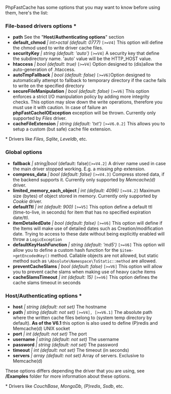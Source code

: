 PhpFastCache has some options that you may want to know before using them, here's the list:

### File-based drivers options *
* **path** See the "**Host/Authenticating options**" section
* **default_chmod** _| int>octal (default: 0777)_ `[>=V4]` This option will define the chmod used to write driver cache files. 
* **securityKey** _| string (default: 'auto')_ `[>=V4]` A security key that define the subdirectory name. 'auto' value will be the HTTP_HOST value.
* **htaccess** _| bool  (default: true)_ `[>=V4]` Option designed to (dis)allow the auto-generation of .htaccess.
* **autoTmpFallback** _| bool  (default: false)_ `[>=V6]`Option designed to automatically attempt to fallback to temporary directory if the cache fails to write on the specified directory
* **secureFileManipulation** _| bool  (default: false)_ `[>=V6]` This option enforces a strict I/O manipulation policy by adding more integrity checks. This option may slow down the write operations, therefore you must use it with caution. In case of failure an **phpFastCacheIOException** exception will be thrown. Currently only supported by _Files_ driver.
* **cacheFileExtension** _| string (default: 'txt')_ `[>=V6.0.2]` This allows you to setup a custom (but safe) cache file extension.

\* Drivers like _Files_, _Sqlite_, _Leveldb_, etc.

### Global options
* **fallback** _| string|bool_  (default: false)`[>=V4.2]` A driver name used in case the main driver stopped working. E.g. a missing php extension.
* **compress_data** _| bool  (default: false)_ `[>=V4.3]` Compress stored data, if the backend supports it. Currently only supported by _Memcache(d)_ driver.
* **limited_memory_each_object** _| int (default: 4096)_ `[>=V4.2]` Maximum size (bytes) of object stored in memory. Currently only supported by _Cookie_ driver.
* **defaultTtl** _| int (default: 900)_ `[>=V5]` This option define a default ttl (time-to-live, in seconds) for item that has no specified expiration date/ttl.
* **itemDetailedDate** _| bool (default: false)_ `[>=V6]` This option will define if the Items will make use of detailed dates such as Creation/modification date. Trying to access to these date without being explicitly enabled will throw a `LogicException`
* **defaultKeyHashFunction** _| string (default: 'md5')_ `[>=V6]` This option will allow you to define a custom hash function for the `$item->getEncodedKey()` method. Callable objects are not allowed, but static method such as `\Absolute\Namespace\ToStatic::method` are allowed.
* **preventCacheSlams** _| bool (default: false)_ `[>=V6]` This option will allow you to prevent cache slams when making use of heavy cache items
* **cacheSlamsTimeout** _| int (default: 15)_ `[>=V6]` This option defines the cache slams timeout in seconds

### Host/Authenticating options *
* **host** _| string (default: not set)_ The hostname
* **path** _| string (default: not set)_ `[>=V4], [>=V6.1]` The absolute path where the written cache files belong to (system temp directory by default). **As of the V6.1** this option is also used to define (P)redis and Memcache(d) UNIX socket
* **port** _| int (default: not set)_ The port
* **username** _| string (default: not set)_ The username
* **password** _| string (default: not set)_ The password
* **timeout** _| int (default: not set)_ The timeout (in seconds)
* **servers** _| array (default: not set)_ Array of servers. Exclusive to Memcache(d)

These options differs depending the driver that you are using, see **/Examples** folder for more information about these options.

\* Drivers like _CouchBase_, _MongoDb_, _(P)redis_, _Ssdb_, etc.

